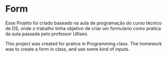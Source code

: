 # Form
Esse Projeto foi criado baseado na aula de programação do curso técnico de DS, onde o trabalho tinha objetivo de criar um formulario como pratica da aula passada pelo professor Ullises.

This project was created for pratice in Programming class. The homework was to create a form in class, and use some kind of inputs.
